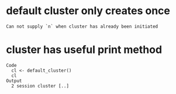# default cluster only creates once

    Can not supply `n` when cluster has already been initiated

# cluster has useful print method

    Code
      cl <- default_cluster()
      cl
    Output
      2 session cluster [..]

